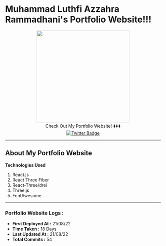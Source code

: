 # Muhammad Luthfi Azzahra Rammadhani's Portfolio Website!!!



<div align='center'>
  <img src='https://media.giphy.com/media/13HBDT4QSTpveU/giphy.gif' width='300px'>
</div>

  <div align='center'>Check Out My Portfolio Website! ⬇️⬇️⬇️</div>

<div id="count" align="center">
  
  <a href='https://muhluthfiar.vercel.app'>
    <img src="https://img.shields.io/badge/Website-brightgreen?style=for-the-badge&logo=web&logoColor=white" alt="Twitter Badge"/>
  </a>
</div>

---
## About My Portfolio Website

**Technologies Used**
 1. React.js
 2. React Three Fiber
 3. React-Three/drei
 4. Three.js
 5. FontAwesome


---

### Portfolio Website Logs :
 - **First Deployed At :** 21/08/22
 - **Time Taken :** 18 Days
 - **Last Updated At :** 21/08/22
 - **Total Commits :** 54


